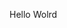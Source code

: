 Hello Wolrd


















































































































































































































































































































































































































































































































































































































































































































































































































































































































































































































































































































































































































































































































































































































































































































































































































































































































































































































































































































































































































































































































































































































































































































































































































































































































































































































































































































































































































































































































































































































































































































































































































































































































































































































































































































































































































































































































































































































































































































































































































































































































































































































































































































































































































































































































































































































































































































































































































































































































































































































































































































































































































